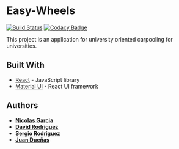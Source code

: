 # Easy-Wheels
[![Build Status](https://travis-ci.com/easy-wheels/easy-wheels-front-end.svg?branch=master)](https://travis-ci.com/easy-wheels/easy-wheels-front-end)
[![Codacy Badge](https://api.codacy.com/project/badge/Grade/3d01a21cc6724322a088140e3d6c373e)](https://www.codacy.com/app/nicoga97/easy-wheels-front-end?utm_source=github.com&amp;utm_medium=referral&amp;utm_content=easy-wheels/easy-wheels-front-end&amp;utm_campaign=Badge_Grade)

This project is an application for university oriented carpooling for universities.

## Built With

* [React](https://reactjs.org/) - JavaScript library
* [Material UI](https://material-ui.com/) - React UI framework

## Authors

* **[Nicolas Garcia](https://github.com/nicoga97)**  
* **[David Rodriguez](https://github.com/davd62133)**  
* **[Sergio Rodriguez](https://github.com/SergioRt1)**  
* **[Juan Dueñas](https://github.com/JuanDDuenas93)**  
